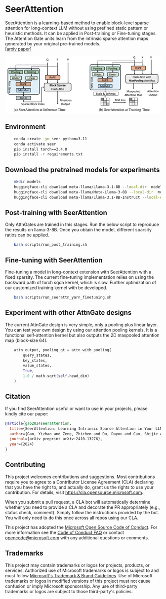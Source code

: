# SeerAttention

SeerAttention is a learning-based method to enable block-level sparse attention for long-context LLM without using prefined static pattern or heuristic methods. It can be applied in Post-training or Fine-tuning stages. The Attention Gate units learn from the intrinsic sparse attention maps generated by your original pre-trained models.  
[[arxiv paper](https://arxiv.org/abs/2410.13276)] 

![SeerAttn](figures/SeerAttn.png)


## Environment
```bash
    conda create -yn seer python=3.11
    conda activate seer
    pip install torch==2.4.0
    pip install -r requirements.txt
```


## Download the pretrained models for experiments
```bash
    mkdir models
    huggingface-cli download meta-llama/Llama-3.1-8B --local-dir  models/meta-llama/Llama-3.1-8B
    huggingface-cli download meta-llama/Meta-Llama-3-8B --local-dir  models/meta-llama/Meta-Llama-3-8B
    huggingface-cli download meta-llama/Llama-3.1-8B-Instruct --local-dir  models/meta-llama/Llama-3.1-8B-Instruct


```


## Post-training with SeerAttention
Only AttnGates are trained in this stages. Run the below script to reproduce the results on llama-3-8B. Once you obtain the model, different sparsity ratios can be applied.
```bash
    bash scripts/run_post_training.sh
```


## Fine-tuning with SeerAttention
Fine-tuning a model in long-context extension with SeerAttention with a fixed sparsity. The current fine-tuning implementation relies on using the backward path of torch sqda kernel, which is slow. Further optimization of our customized training kernel with be developed. 
```bash
    bash scripts/run_seerattn_yarn_finetuning.sh
```

## Experiment with other AttnGate designs
The current AttnGate design is very simple, only a pooling plus linear layer. You can test your own design by using our attention pooling kernels. It is a functional self-attention kernel but also outputs the 2D maxpooled attention map (block-size 64).
```python
    attn_output, pooling_gt = attn_with_pooling(
        query_states,
        key_states,
        value_states,
        True, 
        1.0 / math.sqrt(self.head_dim)      
    )        
```

## Citation

If you find SeerAttention useful or want to use in your projects, please kindly cite our paper:

```bibtex
@article{gao2024seerattention,
  title={SeerAttention: Learning Intrinsic Sparse Attention in Your LLMs},
  author={Gao, Yizhao and Zeng, Zhichen and Du, Dayou and Cao, Shijie and So, Hayden Kwok-Hay and Cao, Ting and Yang, Fan and Yang, Mao},
  journal={arXiv preprint arXiv:2410.13276},
  year={2024}
}

```


## Contributing

This project welcomes contributions and suggestions.  Most contributions require you to agree to a
Contributor License Agreement (CLA) declaring that you have the right to, and actually do, grant us
the rights to use your contribution. For details, visit https://cla.opensource.microsoft.com.

When you submit a pull request, a CLA bot will automatically determine whether you need to provide
a CLA and decorate the PR appropriately (e.g., status check, comment). Simply follow the instructions
provided by the bot. You will only need to do this once across all repos using our CLA.

This project has adopted the [Microsoft Open Source Code of Conduct](https://opensource.microsoft.com/codeofconduct/).
For more information see the [Code of Conduct FAQ](https://opensource.microsoft.com/codeofconduct/faq/) or
contact [opencode@microsoft.com](mailto:opencode@microsoft.com) with any additional questions or comments.

## Trademarks

This project may contain trademarks or logos for projects, products, or services. Authorized use of Microsoft 
trademarks or logos is subject to and must follow 
[Microsoft's Trademark & Brand Guidelines](https://www.microsoft.com/en-us/legal/intellectualproperty/trademarks/usage/general).
Use of Microsoft trademarks or logos in modified versions of this project must not cause confusion or imply Microsoft sponsorship.
Any use of third-party trademarks or logos are subject to those third-party's policies.
